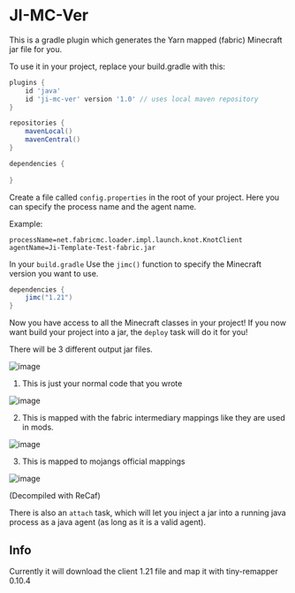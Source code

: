 # JI-MC-Ver

This is a gradle plugin which generates the Yarn mapped (fabric) Minecraft jar file for you.

To use it in your project, replace your build.gradle with this:
```gradle
plugins {
    id 'java'
    id 'ji-mc-ver' version '1.0' // uses local maven repository
}

repositories {
    mavenLocal()
    mavenCentral()
}

dependencies {
    
}
```

Create a file called ``config.properties`` in the root of your project. Here you can specify the process name and the agent name.

Example:
```properties
processName=net.fabricmc.loader.impl.launch.knot.KnotClient 
agentName=Ji-Template-Test-fabric.jar
```

In your ``build.gradle`` Use the ``jimc()`` function to specify the Minecraft version you want to use.
```gradle
dependencies {
    jimc("1.21")
}
```

Now you have access to all the Minecraft classes in your project!
If you now want build your project into a jar, the ``deploy`` task will do it for you!

There will be 3 different output jar files.

![image](https://github.com/user-attachments/assets/83ba9be0-fecb-4f0d-86b3-d0f52324e8ae)

1. This is just your normal code that you wrote

![image](https://github.com/user-attachments/assets/8fafeffb-e38d-4130-9f13-4dd5f1293e7f)

2. This is mapped with the fabric intermediary mappings like they are used in mods.

![image](https://github.com/user-attachments/assets/cf2ca430-5b0d-4852-95c1-cf9130279045)

3. This is mapped to mojangs official mappings

![image](https://github.com/user-attachments/assets/eb35c5a4-9552-4d89-9bab-d9e080f6ddba)

(Decompiled with ReCaf)

There is also an ``attach`` task, which will let you inject a jar into a running java process as a java agent (as long as it is a valid agent).

## Info
Currently it will download the client 1.21 file and map it with tiny-remapper 0.10.4
